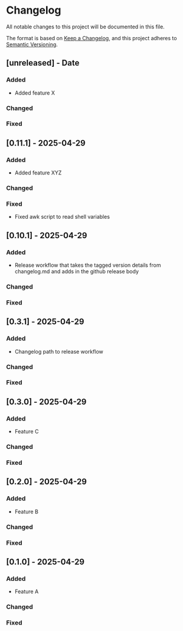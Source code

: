 # Changelog

All notable changes to this project will be documented in this file.

The format is based on [Keep a Changelog](https://keepachangelog.com/en/1.0.0/),
and this project adheres to [Semantic Versioning](https://semver.org/spec/v2.0.0.html).

## [unreleased] - Date

### Added

- Added feature X

### Changed

### Fixed

## [0.11.1] - 2025-04-29

### Added

- Added feature XYZ

### Changed

### Fixed

- Fixed awk script to read shell variables

## [0.10.1] - 2025-04-29

### Added

- Release workflow that takes the tagged version details from changelog.md and adds in the github release body

### Changed

### Fixed

## [0.3.1] - 2025-04-29

### Added

- Changelog path to release workflow

### Changed

### Fixed

## [0.3.0] - 2025-04-29

### Added

- Feature C

### Changed

### Fixed

## [0.2.0] - 2025-04-29

### Added

- Feature B

### Changed

### Fixed

## [0.1.0] - 2025-04-29

### Added

- Feature A

### Changed

### Fixed
